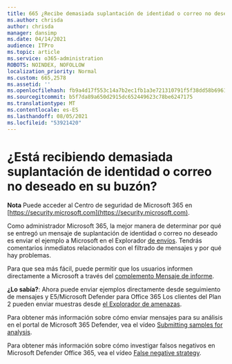 ```yaml
---
title: 665 ¿Recibe demasiada suplantación de identidad o correo no deseado en su buzón?
ms.author: chrisda
author: chrisda
manager: dansimp
ms.date: 04/14/2021
audience: ITPro
ms.topic: article
ms.service: o365-administration
ROBOTS: NOINDEX, NOFOLLOW
localization_priority: Normal
ms.custom: 665,2578
ms.assetid: ''
ms.openlocfilehash: fb9a4d17f553c14a7b2ec1fb1a3e721310791f5f38dd58b696162f766243c1f2
ms.sourcegitcommit: b5f7da89a650d2915dc652449623c78be6247175
ms.translationtype: MT
ms.contentlocale: es-ES
ms.lasthandoff: 08/05/2021
ms.locfileid: "53921420"
---
```

# <a name="are-you-receiving-too-much-phish-or-spam-in-your-mailbox"></a>¿Está recibiendo demasiada suplantación de identidad o correo no deseado en su buzón?

**Nota** Puede acceder al Centro de seguridad de Microsoft 365 en [https://security.microsoft.com](https://security.microsoft.com).

Como administrador Microsoft 365, la mejor manera de determinar por qué se entregó un mensaje de suplantación de identidad o correo no deseado es enviar el ejemplo a Microsoft en el Explorador [de envíos](https://security.microsoft.com/reportsubmission). Tendrás comentarios inmediatos relacionados con el filtrado de mensajes y por qué hay problemas.

Para que sea más fácil, puede permitir que los usuarios informen directamente a Microsoft a través del [complemento Mensaje de informe](https://appsource.microsoft.com/product/office/WA104381180?src=office&tab=Overview).

**¿Lo sabía?**: Ahora puede [](https://security.microsoft.com/messagetrace) enviar ejemplos directamente desde seguimiento de mensajes y E5/Microsoft Defender para Office 365 Los clientes del Plan 2 pueden enviar muestras desde [el Explorador de amenazas](/microsoft-365/security/office-365-security/threat-explorer).

Para obtener más información sobre cómo enviar mensajes para su análisis en el portal de Microsoft 365 Defender, vea el vídeo [Submitting samples for analysis](https://go.microsoft.com/fwlink/?linkid=2166435).

Para obtener más información sobre cómo investigar falsos negativos en Microsoft Defender Office 365, vea el vídeo [False negative strategy](https://go.microsoft.com/fwlink/?linkid=2166434).
